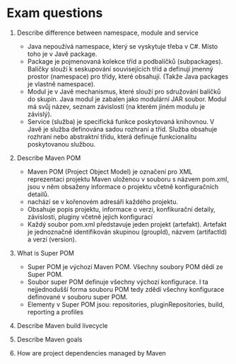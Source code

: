 # Exam questions

1. Describe difference between namespace, module and service
  
    - Java nepoužívá namespace, který se vyskytuje třeba v C#. Místo toho je v Javě package.
    - Package je pojmenovaná kolekce tříd a podbalíčků (subpackages). Balíčky slouží k seskupování souvisejících tříd a definují jmenný prostor (namespace) pro třídy, které obsahují. (Takže Java packages je vlastně namespace).
    - Modul je v Javě mechanismus, které slouží pro sdružování balíčků do skupin. Java modul je zabalen jako modulární JAR soubor. Modul má svůj název, seznam závislostí (na kterém jiném modulu je závislý).
    - Service (služba) je specifická funkce poskytovaná knihovnou. V Javě je služba definována sadou rozhraní a tříd. Služba obsahuje rozhraní nebo abstraktní třídu, která definuje funkcionalitu poskytovanou službou.
  
2. Describe Maven POM

    - Maven POM (Project Object Model) je označení pro XML reprezentaci projektu Maven uloženou v souboru s názvem pom.xml, jsou v něm obsaženy informace o projektu včetně konfiguračních detailů.
    - nachází se v kořenovém adresáři každého projektu.
    - Obsahuje popis projektu, informace o verzi, konfikurační detaily, závislosti, pluginy včetně jejich konfigurací
    - Každý soubor pom.xml představuje jeden projekt (artefakt). Artefakt je jednoznačně identifikován skupinou (groupId), názvem (artifactId) a verzí (version).


3. What is Super POM

    - Super POM je výchozí Maven POM. Všechny soubory POM dědí ze Super POM.
    - Soubor super POM definuje všechny výchozí konfigurace. I ta nejjednodušší forma souboru POM tedy zdědí všechny konfigurace definované v souboru super POM.
    - Elementy v Super POM jsou: repositories, pluginRepositories, build, reporting a profiles

4. Describe Maven build livecycle


5. Describe Maven goals


6. How are project dependencies managed by Maven
